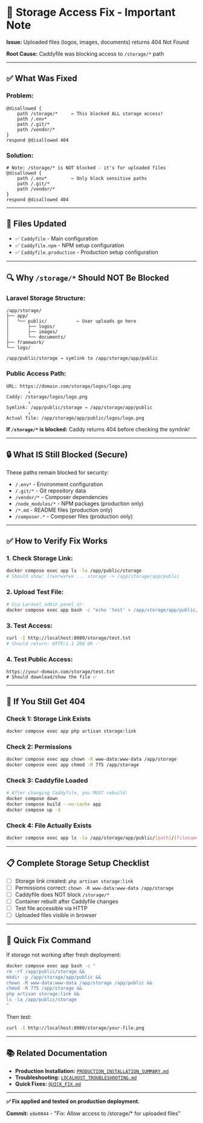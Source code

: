# 📝 Storage Access Fix - Important Note

**Issue:** Uploaded files (logos, images, documents) returns 404 Not Found

**Root Cause:** Caddyfile was blocking access to `/storage/*` path

---

## ✅ What Was Fixed

### **Problem:**
```caddyfile
@disallowed {
    path /storage/*     ← This blocked ALL storage access!
    path /.env*
    path /.git/*
    path /vendor/*
}
respond @disallowed 404
```

### **Solution:**
```caddyfile
# Note: /storage/* is NOT blocked - it's for uploaded files
@disallowed {
    path /.env*         ← Only block sensitive paths
    path /.git/*
    path /vendor/*
}
respond @disallowed 404
```

---

## 📂 Files Updated

- ✅ `Caddyfile` - Main configuration
- ✅ `Caddyfile.npm` - NPM setup configuration
- ✅ `Caddyfile.production` - Production setup configuration

---

## 🔍 Why `/storage/*` Should NOT Be Blocked

### **Laravel Storage Structure:**

```
/app/storage/
├── app/
│   └── public/           ← User uploads go here
│       ├── logos/
│       ├── images/
│       └── documents/
├── framework/
└── logs/

/app/public/storage → symlink to /app/storage/app/public
```

### **Public Access Path:**

```
URL: https://domain.com/storage/logos/logo.png
        ↓
Caddy: /storage/logos/logo.png
        ↓
Symlink: /app/public/storage → /app/storage/app/public
        ↓
Actual file: /app/storage/app/public/logos/logo.png
```

**If `/storage/*` is blocked:** Caddy returns 404 before checking the symlink!

---

## 🔒 What IS Still Blocked (Secure)

These paths remain blocked for security:

- `/.env*` - Environment configuration
- `/.git/*` - Git repository data
- `/vendor/*` - Composer dependencies
- `/node_modules/*` - NPM packages (production only)
- `/*.md` - README files (production only)
- `/composer.*` - Composer files (production only)

---

## ✅ How to Verify Fix Works

### **1. Check Storage Link:**
```bash
docker compose exec app ls -la /app/public/storage
# Should show: lrwxrwxrwx ... storage -> /app/storage/app/public
```

### **2. Upload Test File:**
```bash
# Via Laravel admin panel or:
docker compose exec app bash -c "echo 'test' > /app/storage/app/public/test.txt"
```

### **3. Test Access:**
```bash
curl -I http://localhost:8080/storage/test.txt
# Should return: HTTP/1.1 200 OK ✅
```

### **4. Test Public Access:**
```
https://your-domain.com/storage/test.txt
# Should download/show the file ✅
```

---

## 🔧 If You Still Get 404

### **Check 1: Storage Link Exists**
```bash
docker compose exec app php artisan storage:link
```

### **Check 2: Permissions**
```bash
docker compose exec app chown -R www-data:www-data /app/storage
docker compose exec app chmod -R 775 /app/storage
```

### **Check 3: Caddyfile Loaded**
```bash
# After changing Caddyfile, you MUST rebuild:
docker compose down
docker compose build --no-cache app
docker compose up -d
```

### **Check 4: File Actually Exists**
```bash
docker compose exec app ls -la /app/storage/app/public/[path]/[filename]
```

---

## 📋 Complete Storage Setup Checklist

- [ ] Storage link created: `php artisan storage:link`
- [ ] Permissions correct: `chown -R www-data:www-data /app/storage`
- [ ] Caddyfile does NOT block `/storage/*`
- [ ] Container rebuilt after Caddyfile changes
- [ ] Test file accessible via HTTP
- [ ] Uploaded files visible in browser

---

## 🎯 Quick Fix Command

If storage not working after fresh deployment:

```bash
docker compose exec app bash -c "
rm -rf /app/public/storage &&
mkdir -p /app/storage/app/public &&
chown -R www-data:www-data /app/storage /app/public &&
chmod -R 775 /app/storage &&
php artisan storage:link &&
ls -la /app/public/storage
"
```

Then test:
```bash
curl -I http://localhost:8080/storage/your-file.png
```

---

## 📚 Related Documentation

- **Production Installation:** [`PRODUCTION_INSTALLATION_SUMMARY.md`](PRODUCTION_INSTALLATION_SUMMARY.md)
- **Troubleshooting:** [`LOCALHOST_TROUBLESHOOTING.md`](LOCALHOST_TROUBLESHOOTING.md)
- **Quick Fixes:** [`QUICK_FIX.md`](QUICK_FIX.md)

---

**✅ Fix applied and tested on production deployment.**

**Commit:** `e8e0044` - "Fix: Allow access to /storage/* for uploaded files"

